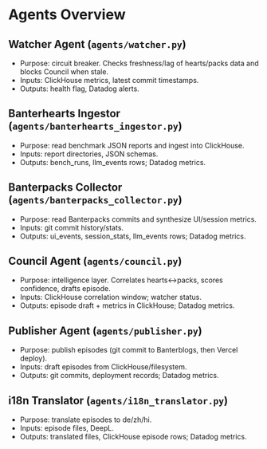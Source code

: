 # Agents Overview

## Watcher Agent (`agents/watcher.py`)
- Purpose: circuit breaker. Checks freshness/lag of hearts/packs data and blocks Council when stale.
- Inputs: ClickHouse metrics, latest commit timestamps.
- Outputs: health flag, Datadog alerts.

## Banterhearts Ingestor (`agents/banterhearts_ingestor.py`)
- Purpose: read benchmark JSON reports and ingest into ClickHouse.
- Inputs: report directories, JSON schemas.
- Outputs: bench_runs, llm_events rows; Datadog metrics.

## Banterpacks Collector (`agents/banterpacks_collector.py`)
- Purpose: read Banterpacks commits and synthesize UI/session metrics.
- Inputs: git commit history/stats.
- Outputs: ui_events, session_stats, llm_events rows; Datadog metrics.

## Council Agent (`agents/council.py`)
- Purpose: intelligence layer. Correlates hearts↔packs, scores confidence, drafts episode.
- Inputs: ClickHouse correlation window; watcher status.
- Outputs: episode draft + metrics in ClickHouse; Datadog metrics.

## Publisher Agent (`agents/publisher.py`)
- Purpose: publish episodes (git commit to Banterblogs, then Vercel deploy).
- Inputs: draft episodes from ClickHouse/filesystem.
- Outputs: git commits, deployment records; Datadog metrics.

## i18n Translator (`agents/i18n_translator.py`)
- Purpose: translate episodes to de/zh/hi.
- Inputs: episode files, DeepL.
- Outputs: translated files, ClickHouse episode rows; Datadog metrics.
